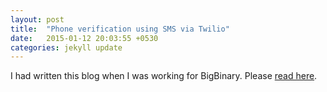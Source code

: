 ```yaml
---
layout: post
title:  "Phone verification using SMS via Twilio"
date:   2015-01-12 20:03:55 +0530
categories: jekyll update
---
```

I had written this blog when I was working for BigBinary. Please [read here](https://blog.bigbinary.com/2015/01/12/phone-verification-using-twilio.html).

